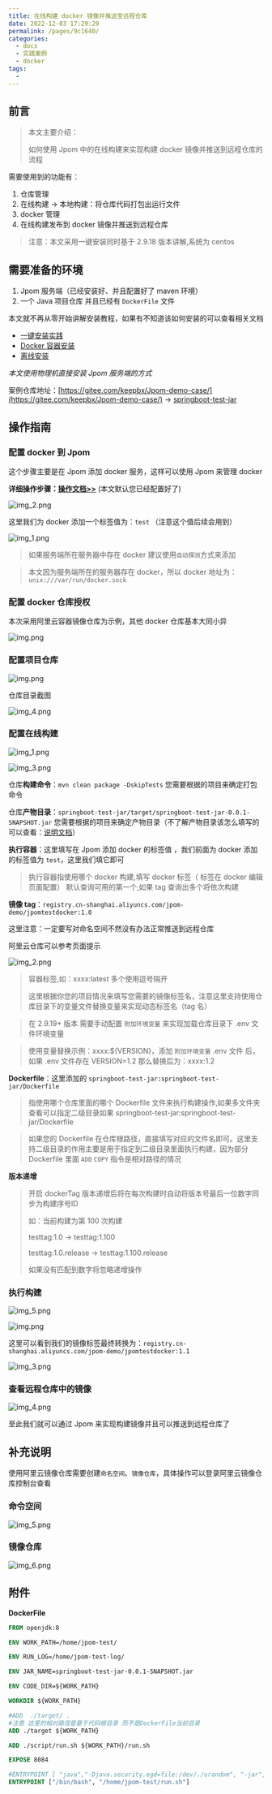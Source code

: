 ```yaml
---
title: 在线构建 docker 镜像并推送至远程仓库
date: 2022-12-03 17:29:29
permalink: /pages/9c1640/
categories:
  - docs
  - 实践案例
  - docker
tags:
  - 
---
```


## 前言

> 本文主要介绍：
> 
> 如何使用 Jpom 中的在线构建来实现构建 docker 镜像并推送到远程仓库的流程

需要使用到的功能有：

1. 仓库管理
2. 在线构建 -> 本地构建：将仓库代码打包出运行文件
3. docker 管理
4. 在线构建发布到 docker 镜像并推送到远程仓库

> 注意：本文采用一键安装同时基于 2.9.18 版本讲解,系统为 centos


## 需要准备的环境

1. Jpom 服务端（已经安装好、并且配置好了 maven 环境）
2. 一个 Java 项目仓库 并且已经有 `DockerFile` 文件

本文就不再从零开始讲解安装教程，如果有不知道该如何安装的可以查看相关文档

-  [一键安装实践](https://jpom.top/pages/15b7a2/)
-  [Docker 容器安装](https://jpom.top/pages/c846d3/)
-  [离线安装](https://jpom.top/pages/af288b/)

*本文使用物理机直接安装 Jpom 服务端的方式*

案例仓库地址：[https://gitee.com/keepbx/Jpom-demo-case/](https://gitee.com/keepbx/Jpom-demo-case/) -> [springboot-test-jar](https://gitee.com/keepbx/Jpom-demo-case/tree/master/springboot-test-jar)

## 操作指南

### 配置 docker 到 Jpom 

这个步骤主要是在 Jpom 添加 docker 服务，这样可以使用 Jpom 来管理 docker

**详细操作步骤：[操作文档>>](/pages/practice/docker-cli/)** (本文默认您已经配置好了)

![img_2.png](/images/tutorial/build-docker-images/img_2.png)

这里我们为 docker 添加一个标签值为：`test` （注意这个值后续会用到）

![img_1.png](/images/tutorial/build-docker-images/img_1.png)

> 如果服务端所在服务器中存在 docker 建议使用`自动探测`方式来添加

> 本文因为服务端所在的服务器存在 docker，所以 docker 地址为：`unix:///var/run/docker.sock`

### 配置 docker 仓库授权

本次采用阿里云容器镜像仓库为示例，其他 docker 仓库基本大同小异

![img.png](/images/tutorial/build-docker-images-push/img.png)

### 配置项目仓库

![img.png](/images/tutorial/build-docker-images/img.png)

仓库目录截图

![img_4.png](/images/tutorial/build-docker-images/img_4.png)

### 配置在线构建

![img_1.png](/images/tutorial/build-docker-images-push/img_1.png)

![img_3.png](/images/tutorial/build-docker-images/img_3.png)

仓库**构建命令**：`mvn clean package -DskipTests` 您需要根据的项目来确定打包命令

仓库**产物目录**：`springboot-test-jar/target/springboot-test-jar-0.0.1-SNAPSHOT.jar` 您需要根据的项目来确定产物目录（不了解产物目录该怎么填写的可以查看：[说明文档](/pages/0b946a/#产物目录)）

**执行容器**：这里填写在 Jpom 添加 docker 的标签值 ，我们前面为 docker 添加的标签值为 `test`，这里我们填它即可

> 执行容器指使用哪个 docker 构建,填写 docker 标签（ 标签在 docker 编辑页面配置） 默认查询可用的第一个,如果 tag 查询出多个将依次构建

**镜像 tag**：`registry.cn-shanghai.aliyuncs.com/jpom-demo/jpomtestdocker:1.0`

这里注意：一定要写对命名空间不然没有办法正常推送到远程仓库

阿里云仓库可以参考页面提示

![img_2.png](/images/tutorial/build-docker-images-push/img_2.png)

> 容器标签,如：xxxx:latest 多个使用逗号隔开
> 
> 这里根据你您的项目情况来填写您需要的镜像标签名，注意这里支持使用仓库目录下的变量文件替换变量来实现动态标签名（tag 名）
 
> 在 2.9.19+ 版本 需要手动配置 `附加环境变量` 来实现加载仓库目录下 .env 文件环境变量 

> 使用变量替换示例：xxxx:${VERSION}，添加 `附加环境变量` .env 文件 后，如果 .env 文件存在 VERSION=1.2 那么替换后为：xxxx:1.2

**Dockerfile**：这里添加的 `springboot-test-jar:springboot-test-jar/Dockerfile`

> 指使用哪个仓库里面的哪个 Dockerfile 文件来执行构建操作,如果多文件夹查看可以指定二级目录如果 springboot-test-jar:springboot-test-jar/Dockerfile

> 如果您的 Dockerfile 在仓库根路径，直接填写对应的文件名即可。这里支持二级目录的作用主要是用于指定到二级目录里面执行构建，因为部分 Dockerfile 里面 `ADD` `COPY` 指令是相对路径的情况

**版本递增**

> 开启 dockerTag 版本递增后将在每次构建时自动将版本号最后一位数字同步为构建序号ID
> 
> 如：当前构建为第 100 次构建 
> 
> testtag:1.0 -> testtag:1.100
> 
> testtag:1.0.release -> testtag:1.100.release
> 
> 如果没有匹配到数字将忽略递增操作

### 执行构建

![img_5.png](/images/tutorial/build-docker-images/img_5.png)

![img.png](/images/tutorial/build-docker-images-push/img_8.png)

这里可以看到我们的镜像标签最终转换为：`registry.cn-shanghai.aliyuncs.com/jpom-demo/jpomtestdocker:1.1`

![img_3.png](/images/tutorial/build-docker-images-push/img_3.png)

### 查看远程仓库中的镜像

![img_4.png](/images/tutorial/build-docker-images-push/img_4.png)

至此我们就可以通过 Jpom 来实现构建镜像并且可以推送到远程仓库了

## 补充说明

使用阿里云镜像仓库需要创建`命名空间`、`镜像仓库`，具体操作可以登录阿里云镜像仓库控制台查看

### 命令空间

![img_5.png](/images/tutorial/build-docker-images-push/img_5.png)

### 镜像仓库

![img_6.png](/images/tutorial/build-docker-images-push/img_6.png)

## 附件


**DockerFile**

```dockerfile
FROM openjdk:8

ENV WORK_PATH=/home/jpom-test/

ENV RUN_LOG=/home/jpom-test-log/

ENV JAR_NAME=springboot-test-jar-0.0.1-SNAPSHOT.jar

ENV CODE_DIR=${WORK_PATH}

WORKDIR ${WORK_PATH}

#ADD  ./target/ .
#注意 这里的相对路径是基于代码根目录 而不是DockerFile当前目录
ADD ./target ${WORK_PATH}

ADD ./script/run.sh ${WORK_PATH}/run.sh

EXPOSE 8084

#ENTRYPOINT [ "java","-Djava.security.egd=file:/dev/./urandom", "-jar","/${jarName}"]
ENTRYPOINT ["/bin/bash", "/home/jpom-test/run.sh"]
```
